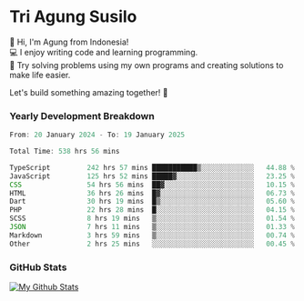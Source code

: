 # Tri Agung Susilo

👋 Hi, I'm Agung from Indonesia!<br>
💻 I enjoy writing code and learning programming.<br>
🧠 Try solving problems using my own programs and creating solutions to make life easier.

Let's build something amazing together! 🚀

### Yearly Development Breakdown

<!--START_SECTION:waka-->

```TypeScript JavaScript PHP
From: 20 January 2024 - To: 19 January 2025

Total Time: 538 hrs 56 mins

TypeScript         242 hrs 57 mins ███████████▒░░░░░░░░░░░░░   44.88 %
JavaScript         125 hrs 52 mins █████▓░░░░░░░░░░░░░░░░░░░   23.25 %
CSS                54 hrs 56 mins  ██▓░░░░░░░░░░░░░░░░░░░░░░   10.15 %
HTML               36 hrs 26 mins  █▓░░░░░░░░░░░░░░░░░░░░░░░   06.73 %
Dart               30 hrs 19 mins  █▒░░░░░░░░░░░░░░░░░░░░░░░   05.60 %
PHP                22 hrs 28 mins  █░░░░░░░░░░░░░░░░░░░░░░░░   04.15 %
SCSS               8 hrs 19 mins   ▒░░░░░░░░░░░░░░░░░░░░░░░░   01.54 %
JSON               7 hrs 11 mins   ▒░░░░░░░░░░░░░░░░░░░░░░░░   01.33 %
Markdown           3 hrs 59 mins   ▒░░░░░░░░░░░░░░░░░░░░░░░░   00.74 %
Other              2 hrs 25 mins   ░░░░░░░░░░░░░░░░░░░░░░░░░   00.45 %
```

<!--END_SECTION:waka-->

### GitHub Stats

[![My Github Stats](https://github-readme-stats.vercel.app/api?username=triagung128&show_icons=true&hide=contribs,issues&count_private=true&theme=tokyonight)](https://github.com/triagung128)

<!-- [![Top Langs](https://github-readme-stats.vercel.app/api/top-langs/?username=triagung128&layout=compact)](https://github.com/triagung128) -->
